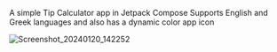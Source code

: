 A simple Tip Calculator app in Jetpack Compose 
Supports English and Greek languages and also has a dynamic color app icon

![Screenshot_20240120_142252](https://github.com/NickSidiropoulos/Tip-Calculator-Jetpack/assets/12250619/c5333e4e-72dc-4d9f-a5a0-397411ea607d)

